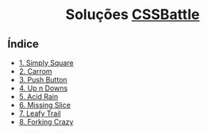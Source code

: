 <h1 align="center">
Soluções
<a href="https://cssbattle.dev/" target="_blank">CSSBattle</a>
</h1>

## Índice

* [1. Simply Square](./solutions/1-simply-square/1-simply-square.md)
* [2. Carrom](./solutions/2-carrom/2-carrom.md)
* [3. Push Button](./solutions/3-push-button/3-push-button.md)
* [4. Up n Downs](./solutions/4-up-n-downs/4-up-n-downs.md)
* [5. Acid Rain](./solutions/5-acid-rain/5-acid-rain.md)
* [6. Missing Slice](./solutions/6-missing-slice/6-missing-slice.md)
* [7. Leafy Trail](./solutions/7-leafy-trail/7-leafy-trail.md)
* [8. Forking Crazy](./solutions/8-forking-crazy/8-forking-crazy.md)